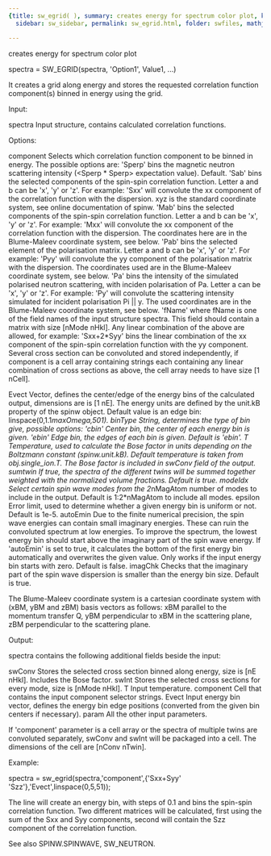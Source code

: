 ```yaml
---
{title: sw_egrid( ), summary: creates energy for spectrum color plot, keywords: sample,
  sidebar: sw_sidebar, permalink: sw_egrid.html, folder: swfiles, mathjax: 'true'}

---
```

creates energy for spectrum color plot
 
spectra = SW_EGRID(spectra, 'Option1', Value1, ...) 
 
It creates a grid along energy and stores the requested correlation
function component(s) binned in energy using the grid.
 
Input:
 
spectra   Input structure, contains calculated correlation functions.
 
Options:
 
component Selects which correlation function component to be binned in
          energy. The possible options are:
              'Sperp' bins the magnetic neutron scattering intensity
                      (<Sperp * Sperp> expectation value).
                      Default.
              'Sab'   bins the selected components of the spin-spin
                      correlation function. Letter a and b can be 'x',
                      'y' or 'z'. For example: 'Sxx' will convolute the
                      xx component of the correlation function with the
                      dispersion. xyz is the standard coordinate system,
                      see online documentation of spinw.
              'Mab'   bins the selected components of the spin-spin
                      correlation function. Letter a and b can be 'x',
                      'y' or 'z'. For example: 'Mxx' will convolute the
                      xx component of the correlation function with the
                      dispersion. The coordinates here are in the
                      Blume-Maleev coordinate system, see below.
              'Pab'   bins the selected element of the polarisation
                      matrix. Letter a and b can be 'x', 'y' or 'z'. For
                      example: 'Pyy' will convolute the yy component of
                      the polarisation matrix with the dispersion. The
                      coordinates used are in the Blume-Maleev coordinate
                      system, see below.
              'Pa'    bins the intensity of the simulated polarised
                      neutron scattering, with inciden polarisation of
                      Pa. Letter a can be 'x', 'y' or 'z'. For example:
                      'Py' will convolute the scattering intensity
                      simulated for incident polarisation Pi || y. The
                      used coordinates are in the Blume-Maleev coordinate
                      system, see below.
              'fName' where fName is one of the field names of the input
                      structure spectra. This field should contain a
                      matrix with size [nMode nHkl].
          Any linear combination of the above are allowed, for example:
          'Sxx+2*Syy' bins the linear combination of the xx component of
          the spin-spin correlation function with the yy component.
          Several cross section can be convoluted and stored
          independently, if component is a cell array containing strings
          each containing any linear combination of cross sections as
          above, the cell array needs to have size [1 nCell].
 
Evect     Vector, defines the center/edge of the energy bins of the
          calculated output, dimensions are is [1 nE]. The energy units
          are defined by the unit.kB property of the spinw object. Default
          value is an edge bin: linspace(0,1.1*maxOmega,501).
binType   String, determines the type of bin give, possible options:
              'cbin'    Center bin, the center of each energy bin is given.
              'ebin'    Edge bin, the edges of each bin is given.
          Default is 'ebin'.
T         Temperature, used to calculate the Bose factor in units
          depending on the Boltzmann constant (spinw.unit.kB). Default
          temperature is taken from obj.single_ion.T. The Bose factor is
          included in swConv field of the output.
sumtwin   If true, the spectra of the different twins will be summed
          together weighted with the normalized volume fractions. Default
          is true.
modeIdx   Select certain spin wave modes from the 2*nMagAtom number of
          modes to include in the output. Default is 1:2*nMagAtom to
          include all modes.
epsilon   Error limit, used to determine whether a given energy bin is
          uniform or not. Default is 1e-5.
autoEmin  Due to the finite numerical precision, the spin wave energies
          can contain small imaginary energies. These can ruin the
          convoluted spectrum at low energies. To improve the spectrum,
          the lowest energy bin should start above the imaginary part of
          the spin wave energy. If 'autoEmin' is set to true, it
          calculates the bottom of the first energy bin automatically and
          overwrites the given value. Only works if the input energy bin
          starts with zero. Default is false.
imagChk   Checks that the imaginary part of the spin wave dispersion is
          smaller than the energy bin size. Default is true.
 
The Blume-Maleev coordinate system is a cartesian coordinate system
with (xBM, yBM and zBM) basis vectors as follows:
          xBM    parallel to the momentum transfer Q,
          yBM    perpendicular to xBM in the scattering plane,
          zBM    perpendicular to the scattering plane.
 
 
Output:
 
spectra contains the following additional fields beside the input:
 
swConv    Stores the selected cross section binned along energy, size is
          [nE nHkl]. Includes the Bose factor.
swInt     Stores the selected cross sections for every mode, size is
          [nMode nHkl].
T         Input temperature.
component Cell that contains the input component selector strings.
Evect     Input energy bin vector, defines the energy bin edge positions
          (converted from the given bin centers if necessary).
param     All the other input parameters.
 
If 'component' parameter is a cell array or the spectra of multiple
twins are convoluted separately, swConv and swInt will be packaged into
a cell. The dimensions of the cell are [nConv nTwin].
 
Example:
 
spectra = sw_egrid(spectra,'component',{'Sxx+Syy' 'Szz'},'Evect',linspace(0,5,51));
 
The line will create an energy bin, with steps of 0.1 and bins the
spin-spin correlation function. Two different matrices will be
calculated, first using the sum of the Sxx and Syy components, second
will contain the Szz component of the correlation function.
 
See also SPINW.SPINWAVE, SW_NEUTRON.
 

